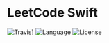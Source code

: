 # LeetCode Swift

![Travis](https://img.shields.io/travis/rust-lang/rust.svg)]
![Language](https://img.shields.io/badge/language-swift%202.2-orange.svg)
![License](https://img.shields.io/github/license/lexrus/ios-dev-playbook.svg?style=flat)



